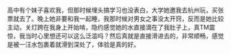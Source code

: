 高中有个妹子喜欢我，但那时候埋头搞学习也没表白，大学她邀我去杭州玩，买张票就去了。晚上她非要和我一起睡，我那时候对男女之事没太开窍，反而是她比较主动，关灯跨在我身上开始啃，隐约感觉她的水直接滴在了我肚子上，真TM震惊，我当时心里想还可以这么泛滥吗？然后真就是直接滑进去的，非常顺畅，感觉是被一汪水包裹着就滑到深处了，体验是真的好。
